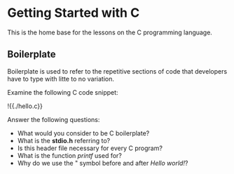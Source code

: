 # Getting Started with C
This is the home base for the lessons on the C programming language.

## Boilerplate
Boilerplate is used to refer to the repetitive sections of code that developers have to type with litte to no variation.

Examine the following C code snippet:

!{{./hello.c}}

Answer the following questions:
- What would you consider to be C boilerplate?
- What is the **stdio.h** referring to?
- Is this header file necessary for every C program?
- What is the function *printf* used for?
- Why do we use the " symbol before and after *Hello world!*?

